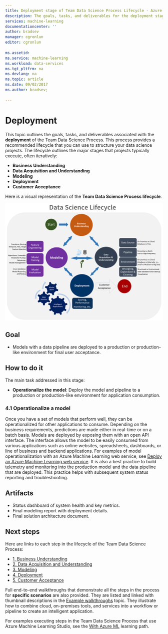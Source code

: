```yaml
---
title: Deployment stage of Team Data Science Process Lifecycle - Azure | Microsoft Docs
description: The goals, tasks, and deliverables for the deployment stage of your data science projects.
services: machine-learning
documentationcenter: ''
author: bradsev
manager: cgronlun
editor: cgronlun

ms.assetid: 
ms.service: machine-learning
ms.workload: data-services
ms.tgt_pltfrm: na
ms.devlang: na
ms.topic: article
ms.date: 09/02/2017
ms.author: bradsev;

---
```

# Deployment

This topic outlines the goals, tasks, and deliverables associated with the **deployment** of the Team Data Science Process. This process provides a recommended lifecycle that you can use to structure your data science projects. The lifecycle outlines the major stages that projects typically execute, often iteratively:

* **Business Understanding**
* **Data Acquisition and Understanding**
* **Modeling**
* **Deployment**
* **Customer Acceptance**

Here is a visual representation of the **Team Data Science Process lifecycle**. 

![TDSP-Lifecycle2](./media/lifecycle/tdsp-lifecycle2.png) 


## Goal
* Models with a data pipeline are deployed to a production or production-like environment for final user acceptance. 

## How to do it
The main task addressed in this stage:

* **Operationalize the model**: Deploy the model and pipeline to a production or production-like environment for application consumption.

### 4.1 Operationalize a model
Once you have a set of models that perform well, they can be operationalized for other applications to consume. Depending on the business requirements, predictions are made either in real-time or on a batch basis. Models are deployed by exposing them with an open API interface. The interface allows the model to be easily consumed from various applications such as online websites, spreadsheets, dashboards, or line of business and backend applications. For examples of model operationalization with an Azure Machine Learning web service, see [Deploy an Azure Machine Learning web service](../studio/publish-a-machine-learning-web-service.md). It is also a best practice to build telemetry and monitoring into the production model and the data pipeline that are deployed. This practice helps with subsequent system status reporting and troubleshooting.  

## Artifacts
* Status dashboard of system health and key metrics.
* Final modeling report with deployment details.
* Final solution architecture document.


## Next steps

Here are links to each step in the lifecycle of the Team Data Science Process:

* [1. Business Understanding](lifecycle-business-understanding.md)
* [2. Data Acquisition and Understanding](lifecycle-data.md)
* [3. Modeling](lifecycle-modeling.md)
* [4. Deployment](lifecycle-deployment.md)
* [5. Customer Acceptance](lifecycle-acceptance.md)

Full end-to-end walkthroughs that demonstrate all the steps in the process for **specific scenarios** are also provided. They are listed and linked with thumbnail descriptions in the [Example walkthroughs](walkthroughs.md) topic. They illustrate how to combine cloud, on-premises tools, and services into a workflow or pipeline to create an intelligent application. 

For examples executing steps in the Team Data Science Process that use Azure Machine Learning Studio, see the [With Azure ML](http://aka.ms/datascienceprocess) learning path.